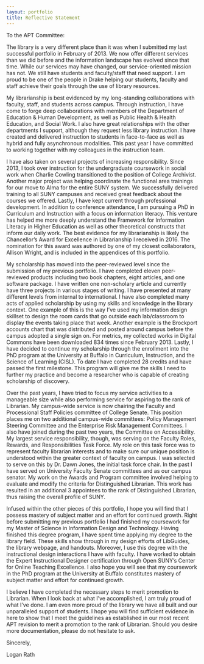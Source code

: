 ```yaml
---
layout: portfolio
title: Reflective Statement
---
```

To the APT Committee:

The library is a very different place than it was when I submitted my last successful portfolio in February of 2013. We now offer different services than we did before and the information landscape has evolved since that time. While our services may have changed, our service-oriented mission has not. We still have students and faculty/staff that need support. I am proud to be one of the people in Drake helping our students, faculty and staff achieve their goals through the use of library resources. 

My librarianship is best evidenced by my long-standing collaborations with faculty, staff, and students across campus. Through instruction, I have come to forge deep collaborations with members of the Department of Education & Human Development, as well as Public Health & Health Education, and Social Work. I also have great relationships with the other departments I support, although they request less library instruction. I have created and delivered instruction to students in face-to-face as well as hybrid and fully asynchronous modalities. This past year I have committed to working together with my colleagues in the instruction team. 

I have also taken on several projects of increasing responsibility. Since 2013, I took over instruction for the undergraduate coursework in social work when Charlie Cowling transitioned to the position of College Archivist. Another major project was helping coordinate the functional area trainings for our move to Alma for the entire SUNY system. We successfully delivered training to all SUNY campuses and received great feedback about the courses we offered. Lastly, I have kept current through professional development. In addition to conference attendance, I am pursuing a PhD in Curriculum and Instruction with a focus on information literacy. This venture has helped me more deeply understand the Framework for Information Literacy in Higher Education as well as other theoretical constructs that inform our daily work. The best evidence for my librarianship is likely the Chancellor’s Award for Excellence in Librarianship I received in 2016. The nomination for this award was authored by one of my closest collaborators, Allison Wright, and is included in the appendices of this portfolio.

My scholarship has moved into the peer-reviewed level since the submission of my previous portfolio. I have completed eleven peer-reviewed products including two book chapters, eight articles, and one software package. I have written one non-scholary article and currently have three projects in various stages of writing. I have presented at many different levels from internal to international. I have also completed many acts of applied scholarship by using my skills and knowledge in the library context. One example of this is the way I’ve used my information design skillset to design the room cards that go outside each lab/classroom to display the events taking place that week. Another example is the Brockport accounts chart that was distributed and posted around campus before the campus adopted a single sign on. For metrics, my collected works in Digital Commons have been downloaded 834 times since February 2013. Lastly, I have decided to continue my scholarship through the enrollment into the PhD program at the University at Buffalo in Curriculum, Instruction, and the Science of Learning (CISL). To date I have completed 28 credits and have passed the first milestone. This program will give me the skills I need to further my practice and become a researcher who is capable of creating scholarship of discovery.

Over the past years, I have tried to focus my service activities to a manageable size while also performing service for aspiring to the rank of Librarian. My campus-wide service is now chairing the Faculty and Processional Staff Policies committee of College Senate. This position places me on two additional campus-wide committees: Policy Management Steering Committee and the Enterprise Risk Management Committees. I also have joined during the past two years, the Committee on Accessibility. My largest service responsibility, though, was serving on the Faculty Roles, Rewards, and Responsibilities Task Force. My role on this task force was to represent faculty librarian interests and to make sure our unique position is understood within the greater context of faculty on campus. I was selected to serve on this by Dr. Dawn Jones, the initial task force chair. In the past I have served on University Faculty Senate committees and as our campus senator. My work on the Awards and Program committee involved helping to evaluate and modify the criteria for Distinguished Librarian. This work has resulted in an additional 3 appointees to the rank of Distinguished Librarian, thus raising the overall profile of SUNY.

Infused within the other pieces of this portfolio, I hope you will find that I possess mastery of subject matter and an effort for continued growth. Right before submitting my previous portfolio I had finished my coursework for my Master of Science in Information Design and Technology. Having finished this degree program, I have spent time applying my degree to the library field. These skills show through in my design efforts of LibGuides, the library webpage, and handouts. Moreover, I use this degree with the instructional design interactions I have with faculty. I have worked to obtain the Expert Instructional Designer certification through Open SUNY’s Center for Online Teaching Excellence. I also hope you will see that my coursework in the PhD program at the University at Buffalo constitutes mastery of subject matter and effort for continued growth.

I believe I have completed the necessary steps to merit promotion to Librarian. When I look back at what I’ve accomplished, I am truly proud of what I’ve done. I am even more proud of the library we have all built and our unparalleled support of students. I hope you will find sufficient evidence in here to show that I meet the guidelines as established in our most recent APT revision to merit a promotion to the rank of Librarian. Should you desire more documentation, please do not hesitate to ask. 

Sincerely,

Logan Rath